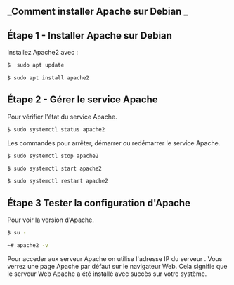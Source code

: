 ## _Comment installer Apache sur Debian _

## Étape 1 - Installer Apache sur Debian 
Installez Apache2 avec :

```sh
$  sudo apt update
```
```sh
$ sudo apt install apache2
```

## Étape 2 - Gérer le service Apache

Pour vérifier l'état du service Apache.

```sh
$ sudo systemctl status apache2
```

Les commandes pour arrêter, démarrer ou redémarrer le service Apache.

```sh
$ sudo systemctl stop apache2
```
```sh
$ sudo systemctl start apache2
```
```sh
$ sudo systemctl restart apache2
```
## Étape 3 Tester la configuration d'Apache

Pour voir la version d'Apache. 

```sh
$ su -
```
```sh
~# apache2 -v
```
Pour acceder aux serveur Apache on utilise l'adresse IP du serveur .
Vous verrez une page Apache par défaut sur le navigateur Web. 
Cela signifie que le serveur Web Apache a été installé avec succès sur votre système.

